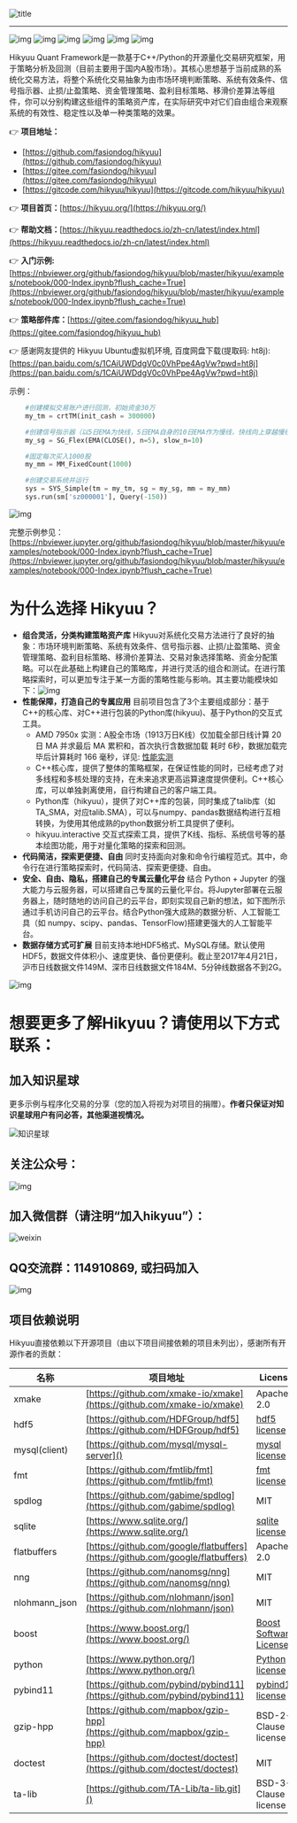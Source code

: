 ![title](docs/source/_static/00000-title.png)

---

![img](https://static.pepy.tech/badge/hikyuu) ![img](https://static.pepy.tech/badge/hikyuu/month) ![img](https://static.pepy.tech/badge/hikyuu/week) ![img](https://github.com/fasiondog/hikyuu/workflows/win-build/badge.svg) ![img](https://github.com/fasiondog/hikyuu/workflows/ubuntu-build/badge.svg) ![img](https://img.shields.io/github/license/mashape/apistatus.svg)

Hikyuu Quant Framework是一款基于C++/Python的开源量化交易研究框架，用于策略分析及回测（目前主要用于国内A股市场）。其核心思想基于当前成熟的系统化交易方法，将整个系统化交易抽象为由市场环境判断策略、系统有效条件、信号指示器、止损/止盈策略、资金管理策略、盈利目标策略、移滑价差算法等组件，你可以分别构建这些组件的策略资产库，在实际研究中对它们自由组合来观察系统的有效性、稳定性以及单一种类策略的效果。

👉 **项目地址：**

* [https://github.com/fasiondog/hikyuu](https://github.com/fasiondog/hikyuu)
* [https://gitee.com/fasiondog/hikyuu](https://gitee.com/fasiondog/hikyuu)
* [https://gitcode.com/hikyuu/hikyuu](https://gitcode.com/hikyuu/hikyuu)

👉 **项目首页：**[https://hikyuu.org/](https://hikyuu.org/)

👉 **帮助文档：**[https://hikyuu.readthedocs.io/zh-cn/latest/index.html](https://hikyuu.readthedocs.io/zh-cn/latest/index.html)

👉 **入门示例:**  [https://nbviewer.org/github/fasiondog/hikyuu/blob/master/hikyuu/examples/notebook/000-Index.ipynb?flush_cache=True](https://nbviewer.org/github/fasiondog/hikyuu/blob/master/hikyuu/examples/notebook/000-Index.ipynb?flush_cache=True)

👉 **策略部件库：**[https://gitee.com/fasiondog/hikyuu_hub](https://gitee.com/fasiondog/hikyuu_hub)

👉 感谢网友提供的 Hikyuu Ubuntu虚拟机环境, 百度网盘下载(提取码: ht8j): [https://pan.baidu.com/s/1CAiUWDdgV0c0VhPpe4AgVw?pwd=ht8j](https://pan.baidu.com/s/1CAiUWDdgV0c0VhPpe4AgVw?pwd=ht8j)

示例：

```python
    #创建模拟交易账户进行回测，初始资金30万
    my_tm = crtTM(init_cash = 300000)

    #创建信号指示器（以5日EMA为快线，5日EMA自身的10日EMA作为慢线，快线向上穿越慢线时买入，反之卖出）
    my_sg = SG_Flex(EMA(CLOSE(), n=5), slow_n=10)

    #固定每次买入1000股
    my_mm = MM_FixedCount(1000)

    #创建交易系统并运行
    sys = SYS_Simple(tm = my_tm, sg = my_sg, mm = my_mm)
    sys.run(sm['sz000001'], Query(-150))
```

![img](docs/source/_static/10000-overview.png)

完整示例参见：[https://nbviewer.jupyter.org/github/fasiondog/hikyuu/blob/master/hikyuu/examples/notebook/000-Index.ipynb?flush_cache=True](https://nbviewer.jupyter.org/github/fasiondog/hikyuu/blob/master/hikyuu/examples/notebook/000-Index.ipynb?flush_cache=True)

# 为什么选择 Hikyuu？

* **组合灵活，分类构建策略资产库** Hikyuu对系统化交易方法进行了良好的抽象：市场环境判断策略、系统有效条件、信号指示器、止损/止盈策略、资金管理策略、盈利目标策略、移滑价差算法、交易对象选择策略、资金分配策略。可以在此基础上构建自己的策略库，并进行灵活的组合和测试。在进行策略探索时，可以更加专注于某一方面的策略性能与影响。其主要功能模块如下：![img](docs/source/_static/10002-function-arc.png)
* **性能保障，打造自己的专属应用** 目前项目包含了3个主要组成部分：基于C++的核心库、对C++进行包装的Python库(hikyuu)、基于Python的交互式工具。
  * AMD 7950x 实测：A股全市场（1913万日K线）仅加载全部日线计算 20日 MA 并求最后 MA 累积和，首次执行含数据加载 耗时 6秒，数据加载完毕后计算耗时 166 毫秒，详见: [性能实测](https://mp.weixin.qq.com/s?__biz=MzkwMzY1NzYxMA==&mid=2247483768&idx=1&sn=33e40aa9633857fa7b4c7ded51c95ae7&chksm=c093a09df7e4298b3f543121ba01334c0f8bf76e75c643afd6fc53aea1792ebb92de9a32c2be&mpshare=1&scene=23&srcid=05297ByHT6DEv6XAmyje1oOr&sharer_shareinfo=b38f5f91b4efd8fb60303a4ef4774748&sharer_shareinfo_first=b38f5f91b4efd8fb60303a4ef4774748#rd)
  * C++核心库，提供了整体的策略框架，在保证性能的同时，已经考虑了对多线程和多核处理的支持，在未来追求更高运算速度提供便利。C++核心库，可以单独剥离使用，自行构建自己的客户端工具。
  * Python库（hikyuu），提供了对C++库的包装，同时集成了talib库（如TA_SMA，对应talib.SMA），可以与numpy、pandas数据结构进行互相转换，为使用其他成熟的python数据分析工具提供了便利。
  * hikyuu.interactive 交互式探索工具，提供了K线、指标、系统信号等的基本绘图功能，用于对量化策略的探索和回测。
* **代码简洁，探索更便捷、自由** 同时支持面向对象和命令行编程范式。其中，命令行在进行策略探索时，代码简洁、探索更便捷、自由。
* **安全、自由、隐私，搭建自己的专属云量化平台** 结合 Python + Jupyter 的强大能力与云服务器，可以搭建自己专属的云量化平台。将Jupyter部署在云服务器上，随时随地的访问自己的云平台，即刻实现自己新的想法，如下图所示通过手机访问自己的云平台。结合Python强大成熟的数据分析、人工智能工具（如 numpy、scipy、pandas、TensorFlow)搭建更强大的人工智能平台。
* **数据存储方式可扩展** 目前支持本地HDF5格式、MySQL存储。默认使用HDF5，数据文件体积小、速度更快、备份更便利。截止至2017年4月21日，沪市日线数据文件149M、深市日线数据文件184M、5分钟线数据各不到2G。

![img](https://api.star-history.com/svg?repos=fasiondog/hikyuu&type=Date "Star History Chart")

# 想要更多了解Hikyuu？请使用以下方式联系：

## **加入知识星球**

更多示例与程序化交易的分享（您的加入将视为对项目的捐赠）。**作者只保证对知识星球用户有问必答，其他渠道视情况。**

![知识星球](docs/source/_static/zhishixingqiu.png)

## 关注公众号：

![img](docs/source/_static/weixin_gongzhonghao.jpg)

## 加入微信群（请注明“加入hikyuu”）：

![weixin](docs/source/_static/weixin.jpg)

## QQ交流群：114910869, 或扫码加入

![img](docs/source/_static/10003-qq.png)

## 项目依赖说明

Hikyuu直接依赖以下开源项目（由以下项目间接依赖的项目未列出），感谢所有开源作者的贡献：

| 名称          | 项目地址                                                                    | License                                                                               |
| ------------- | --------------------------------------------------------------------------- | ------------------------------------------------------------------------------------- |
| xmake         | [https://github.com/xmake-io/xmake](https://github.com/xmake-io/xmake)         | Apache 2.0                                                                            |
| hdf5          | [https://github.com/HDFGroup/hdf5](https://github.com/HDFGroup/hdf5)           | [hdf5 license](https://github.com/HDFGroup/hdf5?tab=License-1-ov-file#License-1-ov-file) |
| mysql(client) | [https://github.com/mysql/mysql-server]()                                      | [mysql license](https://github.com/mysql/mysql-server?tab=License-1-ov-file#readme)      |
| fmt           | [https://github.com/fmtlib/fmt](https://github.com/fmtlib/fmt)                 | [fmt license](https://github.com/fmtlib/fmt?tab=License-1-ov-file#readme)                |
| spdlog        | [https://github.com/gabime/spdlog](https://github.com/gabime/spdlog)           | MIT                                                                                   |
| sqlite        | [https://www.sqlite.org/](https://www.sqlite.org/)                             | [sqlite license](https://www.sqlite.org/copyright.html)                                  |
| flatbuffers   | [https://github.com/google/flatbuffers](https://github.com/google/flatbuffers) | Apache 2.0                                                                            |
| nng           | [https://github.com/nanomsg/nng](https://github.com/nanomsg/nng)               | MIT                                                                                   |
| nlohmann_json | [https://github.com/nlohmann/json](https://github.com/nlohmann/json)           | MIT                                                                                   |
| boost         | [https://www.boost.org/](https://www.boost.org/)                               | [Boost Software License](https://www.boost.org/users/license.html)                       |
| python        | [https://www.python.org/](https://www.python.org/)                             | [Python license](https://docs.python.org/3/license.html)                                 |
| pybind11      | [https://github.com/pybind/pybind11](https://github.com/pybind/pybind11)       | [pybind11 license](https://github.com/pybind/pybind11?tab=License-1-ov-file#readme)      |
| gzip-hpp      | [https://github.com/mapbox/gzip-hpp](https://github.com/mapbox/gzip-hpp)       | BSD-2-Clause license                                                                  |
| doctest       | [https://github.com/doctest/doctest](https://github.com/doctest/doctest)       | MIT                                                                                   |
| ta-lib        | [https://github.com/TA-Lib/ta-lib.git]()                                       | BSD-3-Clause license                                                                  |

